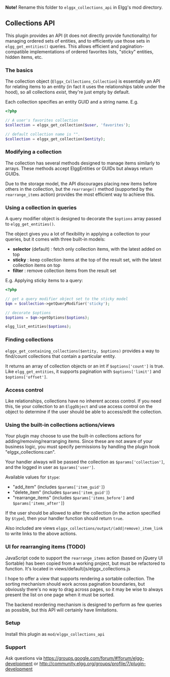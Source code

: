 **Note!** Rename this folder to `elggx_collections_api` in Elgg's mod directory.

## Collections API

This plugin provides an API (it does not directly provide functionality) for managing ordered sets of entities, and to efficiently use those sets in `elgg_get_entities()` queries. This allows efficient and pagination-compatible implementations of ordered favorites lists, "sticky" entities, hidden items, etc.

### The basics

The collection object (`Elggx_Collections_Collection`) is essentially an API for relating items to an entity (in fact it uses the relationships table under the hood), so all collections *exist*, they're just empty by default.

Each collection specifies an entity GUID and a string name. E.g.

```php
<?php

// A user's favorites collection
$collection = elggx_get_collection($user, 'favorites');

// default collection name is "".
$collection = elggx_get_collection($entity);
```

### Modifying a collection

The collection has several methods designed to manage items similarly to arrays. These methods accept ElggEntities or GUIDs but always return GUIDs.

Due to the storage model, the API discourages placing new items before others in the collection, but the `rearrange()` method (supported by the `rearrange_items` action) provides the most efficient way to achieve this.

### Using a collection in queries

A query modifier object is designed to decorate the `$options` array passed to `elgg_get_entities()`.

The object gives you a lot of flexibility in applying a collection to your queries, but it comes with three built-in models:

* **selector** (default) : fetch only collection items, with the latest added on top
* **sticky** : keep collection items at the top of the result set, with the latest collection items on top
* **filter** : remove collection items from the result set

E.g. Applying sticky items to a query:

```php
<?php

// get a query modifier object set to the sticky model
$qm = $collection->getQueryModifier('sticky');

// decorate $options
$options = $qm->getOptions($options);

elgg_list_entities($options);
```

### Finding collections

`elggx_get_containing_collections($entity, $options)` provides a way to find/count collections that contain a particular entity.

It returns an array of collection objects or an int if `$options['count']` is true. Like `elgg_get_entities`, it supports pagination with `$options['limit']` and `$options['offset']`.

### Access control

Like relationships, collections have no inherent access control. If you need this, tie your collection to an `ElggObject` and use access control on the object to determine if the user should be able to access/edit the collection.

### Using the built-in collections actions/views

Your plugin may choose to use the built-in collections actions for adding/removing/rearranging items. Since these are not aware of your business logic, you must specify permissions by handling the plugin hook "elggx_collections:can".

Your handler always will be passed the collection as `$params['collection']`, and the logged in user as `$params['user']`.

Available values for `$type`:

* "add_item" (includes `$params['item_guid']`)
* "delete_item" (includes `$params['item_guid']`)
* "rearrange_items" (includes `$params['items_before']` and `$params['items_after']`)

If the user should be allowed to alter the collection (in the action specified by `$type`), then your handler function should return `true`.

Also included are views `elggx_collections/output/(add|remove)_item_link` to write links to the above actions.

### UI for rearranging items (TODO)

JavaScript code to support the `rearrange_items` action (based on jQuery UI Sortable) has been copied from a working project, but must be refactored to function. It's located in views/default/js/elggx_collections.js

I hope to offer a view that supports rendering a sortable collection. The sorting mechanism should work across pagination boundaries, but obviously there's no way to drag across pages, so it may be wise to always present the list on one page when it must be sorted.

The backend reordering mechanism is designed to perform as few queries as possible, but this API will certainly have limitations.

### Setup

Install this plugin as `mod/elggx_collections_api`

### Support

Ask questions via https://groups.google.com/forum/#!forum/elgg-development or http://community.elgg.org/groups/profile/7/plugin-development